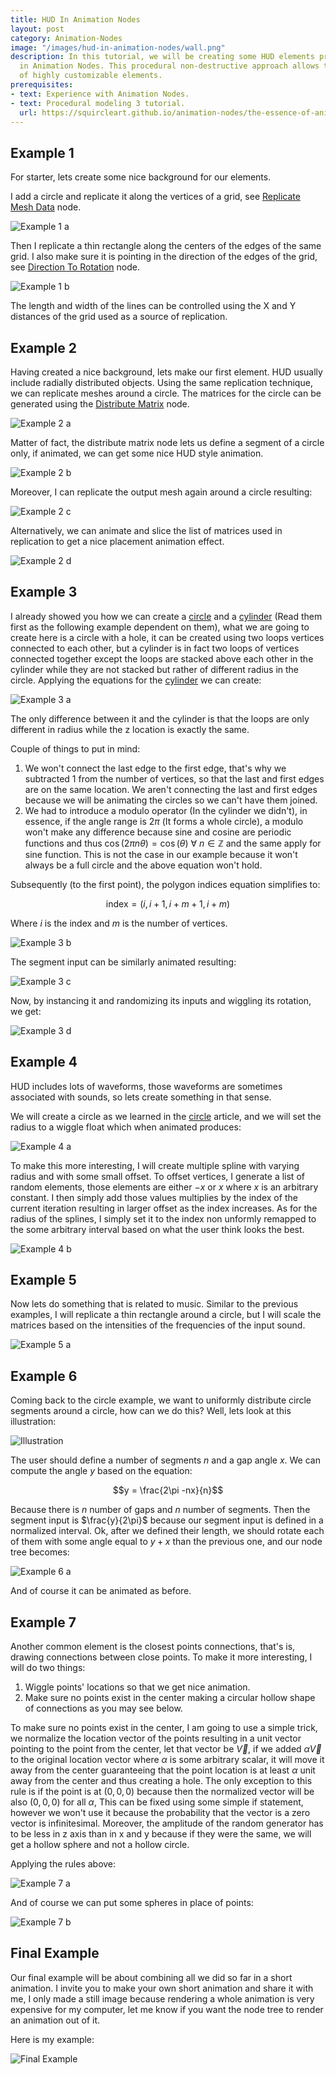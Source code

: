 ```yaml
---
title: HUD In Animation Nodes
layout: post
category: Animation-Nodes
image: "/images/hud-in-animation-nodes/wall.png"
description: In this tutorial, we will be creating some HUD elements procedurally
  in Animation Nodes. This procedural non-destructive approach allows the creation
  of highly customizable elements.
prerequisites:
- text: Experience with Animation Nodes.
- text: Procedural modeling 3 tutorial.
  url: https://squircleart.github.io/animation-nodes/the-essence-of-animation-nodes-procedural-modeling-3.html
---
```


## Example 1

For starter, lets create some nice background for our elements.

I add a circle and replicate it along the vertices of a grid, see [Replicate Mesh Data](http://animation-nodes-manual.readthedocs.io/en/an2/user_guide/nodes/mesh/replicate_mesh_data.html) node.

![Example 1 a](/images/hud-in-animation-nodes/example1a.png)

Then I replicate a thin rectangle along the centers of the edges of the same grid. I also make sure it is pointing in the direction of the edges of the grid, see [Direction To Rotation](http://animation-nodes-manual.readthedocs.io/en/an2/user_guide/nodes/rotation/direction_to_rotation.html) node.

![Example 1 b](/images/hud-in-animation-nodes/example1b.png)

The length and width of the lines can be controlled using the X and Y distances of the grid used as a source of replication.

## Example 2

Having created a nice background, lets make our first element. HUD usually include radially distributed objects. Using the same replication technique, we can replicate meshes around a circle. The matrices for the circle can be generated using the [Distribute Matrix](http://animation-nodes-manual.readthedocs.io/en/an2/user_guide/nodes/matrix/distribute_matrices.html) node.

![Example 2 a](/images/hud-in-animation-nodes/example2a.gif)

Matter of fact, the distribute matrix node lets us define a segment of a circle only, if animated, we can get some nice HUD style animation.

![Example 2 b](/images/hud-in-animation-nodes/example2b.gif)

Moreover, I can replicate the output mesh again around a circle resulting:

![Example 2 c](/images/hud-in-animation-nodes/example2c.gif)

Alternatively, we can animate and slice the list of matrices used in replication to get a nice placement animation effect.

![Example 2 d](/images/hud-in-animation-nodes/example2d.gif)

## Example 3

I already showed you how we can create a [circle](https://squircleart.github.io/animation-nodes/the-essence-of-animation-nodes-procedural-modeling-2.html) and a [cylinder](https://squircleart.github.io/animation-nodes/the-essence-of-animation-nodes-procedural-modeling-3.html) (Read them first as the following example dependent on them), what we are going to create here is a circle with a hole, it can be created using two loops vertices connected to each other, but a cylinder is in fact two loops of vertices connected together except the loops are stacked above each other in the cylinder while they are not stacked but rather of different radius in the circle. Applying the equations for the [cylinder](https://squircleart.github.io/animation-nodes/the-essence-of-animation-nodes-procedural-modeling-3.html) we can create:

![Example 3 a](/images/hud-in-animation-nodes/example3a.png)

The only difference between it and the cylinder is that the loops are only different in radius while the z location is exactly the same.

Couple of things to put in mind:

1. We won't connect the last edge to the first edge, that's why we subtracted 1 from the number of vertices, so that the last and first edges are on the same location. We aren't connecting the last and first edges because we will be animating the circles so we can't have them joined.
2. We had to introduce a modulo operator (In the cylinder we didn't), in essence, if the angle range is $2\pi$ (It forms a whole circle), a modulo won't make any difference because sine and cosine are periodic functions and thus $\cos{( 2\pi n \theta )}=\cos{(\theta)} \  \forall \  n \in \mathbb{Z}$ and the same apply for sine function. This is not the case in our example because it won't always be a full circle and the above equation won't hold.

Subsequently (to the first point), the polygon indices equation simplifies to:

$$
\text{index} = (i,i+1,i+m+1,i+m)
$$

Where $i$ is the index and $m$ is the number of vertices.

![Example 3 b](/images/hud-in-animation-nodes/example3b.png)

The segment input can be similarly animated resulting:

![Example 3 c](/images/hud-in-animation-nodes/example3c.gif)

Now, by instancing it and randomizing its inputs and wiggling its rotation, we get:

![Example 3 d](/images/hud-in-animation-nodes/example3d.gif)

## Example 4

HUD includes lots of waveforms, those waveforms are sometimes associated with sounds, so lets create something in that sense.

We will create a circle as we learned in the [circle](https://squircleart.github.io/animation-nodes/the-essence-of-animation-nodes-procedural-modeling-2.html) article, and we will set the radius to a wiggle float which when animated produces:

![Example 4 a](/images/hud-in-animation-nodes/example4a.gif)

To make this more interesting, I will create multiple spline with varying radius and with some small offset. To offset vertices, I generate a list of random elements, those elements are either $-x$ or $x$ where $x$ is an arbitrary constant. I then simply add those values multiplies by the index of the current iteration resulting in larger offset as the index increases. As for the radius of the splines, I simply set it to the index non unformly remapped to the some arbitrary interval based on what the user think looks the best.

![Example 4 b](/images/hud-in-animation-nodes/example4b.gif)

## Example 5

Now lets do something that is related to music. Similar to the previous examples, I will replicate a thin rectangle around a circle, but I will scale the matrices based on the intensities of the frequencies of the input sound.

![Example 5 a](/images/hud-in-animation-nodes/example5a.gif)

## Example 6

Coming back to the circle example, we want to uniformly distribute circle segments around a circle, how can we do this? Well, lets look at this illustration:

![Illustration](/images/hud-in-animation-nodes/illustration.svg)

The user should define a number of segments $n$ and a gap angle $x$. We can compute the angle $y$ based on the equation:

$$y = \frac{2\pi -nx}{n}$$

Because there is $n$ number of gaps and $n$ number of segments. Then the segment input is $\frac{y}{2\pi}$ because our segment input is defined in a normalized interval. Ok, after we defined their length, we should rotate each of them with some angle equal to $y+x$ than the previous one, and our node tree becomes:

![Example 6 a](/images/hud-in-animation-nodes/example6a.gif)

And of course it can be animated as before.

## Example 7

Another common element is the closest points connections, that's is, drawing connections between close points. To make it more interesting, I will do two things:

1. Wiggle points' locations so that we get nice animation.
2. Make sure no points exist in the center making a circular hollow shape of connections as you may see below.

To make sure no points exist in the center, I am going to use a simple trick, we normalize the location vector of the points resulting in a unit vector pointing to the point from the center, let that vector be $\vec{V}$, if we added $\alpha \vec{V}$ to the original location vector where $\alpha$ is some arbitrary scalar, it will move it away from the center guaranteeing that the point location is at least $\alpha$ unit away from the center and thus creating a hole. The only exception to this rule is if the point is at $(0,0,0)$ because then the normalized vector will be also  $(0,0,0)$ for all $\alpha$, This can be fixed using some simple if statement, however we won't use it because the probability that the vector is a zero vector is infinitesimal. Moreover, the amplitude of the random generator has to be less in z axis than in x and y because if they were the same, we will get a hollow sphere and not a hollow circle.

Applying the rules above:

![Example 7 a](/images/hud-in-animation-nodes/example7a.gif)

And of course we can put some spheres in place of points:

![Example 7 b](/images/hud-in-animation-nodes/example7b.png)

## Final Example

Our final example will be about combining all we did so far in a short animation. I invite you to make your own short animation and share it with me, I only made a still image because rendering a whole animation is very expensive for my computer, let me know if you want the node tree to render an animation out of it.

Here is my example:

![Final Example](/images/hud-in-animation-nodes/wall.png)